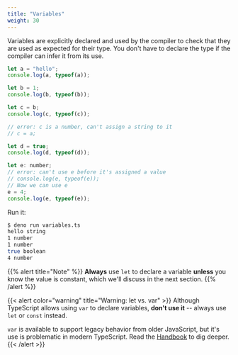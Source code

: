 ```yaml
---
title: "Variables"
weight: 30
---
```


Variables are explicitly declared and used by the compiler to check that they
are used as expected for their type.  You don't have to declare the type if the
compiler can infer it from its use.

```js
let a = "hello";
console.log(a, typeof(a));

let b = 1;
console.log(b, typeof(b));

let c = b;
console.log(c, typeof(c));

// error: c is a number, can't assign a string to it
// c = a;

let d = true;
console.log(d, typeof(d));

let e: number;
// error: can't use e before it's assigned a value
// console.log(e, typeof(e));
// Now we can use e
e = 4;
console.log(e, typeof(e));
```

Run it:

```sh
$ deno run variables.ts 
hello string
1 number
1 number
true boolean
4 number
```


{{% alert title="Note" %}}
**Always** use `let` to declare a variable **unless** you know the
value is constant, which we'll discuss in the next section.
{{% /alert %}}

{{< alert color="warning" title="Warning: let vs. var" >}}
Although TypeScript allows using `var` to declare variables,
**don't use it** -- always use `let` or `const` instead.

`var` is available to support legacy behavior from older JavaScript,
but it's use is problematic in modern TypeScript. Read the
[Handbook](https://www.typescriptlang.org/docs/handbook/variable-declarations.html)
to dig deeper.
{{< /alert >}}
